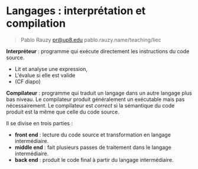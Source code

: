 # Langages : interprétation et compilation

> Pablo Rauzy pr@up8.edu pablo.rauzy.name/teaching/liec

**Interpréteur** : programme qui exécute directement les instructions du code source.
 * Lit et analyse une expression,
 * L'évalue si elle est valide
 * (CF diapo)

**Compilateur** : programme qui traduit un langage dans un autre langage plus bas niveau.
Le compilateur produit généralement un exécutable mais pas nécessairement. 
Le compilateur est *correct* si la sémantique du code produit est la même que celle du code source.

Il se divise en trois parties : 
 * **front end** : lecture du code source et transformation en langage intermédiaire.
 * **middle end** : fait plusieurs passes de traitement dans le langage intermédiaire.
 * **back end** : produit le code final à partir du langage intermédiaire.

<!--stackedit_data:
eyJoaXN0b3J5IjpbMTA4OTc5NDI1OCw1ODA0ODAzNzYsMTA4OT
c5NDI1OCwxMDg5Nzk0MjU4LC0yMjQ0NDU1MzIsLTIwNjkxOTUz
NjIsLTE3MTM1NzYyNTYsMTA4NzczNzI3NiwtMTUyODIyOTQ0NS
wtMjA4ODc0NjYxMl19
-->
